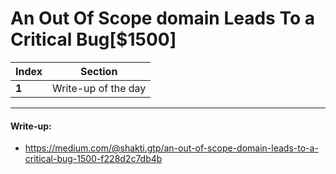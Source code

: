 # An Out Of Scope domain Leads To a Critical Bug[$1500]

Index | Section
--- | ---
**1** | Write-up of the day

___


#### Write-up: 

* https://medium.com/@shakti.gtp/an-out-of-scope-domain-leads-to-a-critical-bug-1500-f228d2c7db4b
